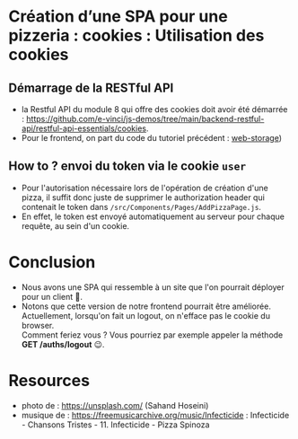 # Création d’une SPA pour une pizzeria : cookies : Utilisation des cookies

## Démarrage de la RESTful API
- la Restful API du module 8 qui offre des cookies doit avoir été démarrée : https://github.com/e-vinci/js-demos/tree/main/backend-restful-api/restful-api-essentials/cookies.
- Pour le frontend, on part du code du tutoriel précédent : 
[web-storage](https://github.com/e-vinci/js-demos/tree/main/frontend/frontend-essentials/web-storage))

## How to ? envoi du token via le cookie `user`
- Pour l'autorisation nécessaire lors de l'opération de création d'une pizza, il suffit donc juste de supprimer le authorization header qui contenait le token dans `/src/Components/Pages/AddPizzaPage.js`.
- En effet, le token est envoyé automatiquement au serveur pour chaque requête, au sein d'un cookie.

# Conclusion
- Nous avons une SPA qui ressemble à un site que l'on pourrait déployer pour un client 🎉.
- Notons que cette version de notre frontend pourrait être améliorée. Actuellement, lorsqu'on fait un logout, on n'efface pas le cookie du browser.  
Comment feriez vous ? Vous pourriez par exemple appeler la méthode **GET /auths/logout** 😉.

# Resources
- photo de : https://unsplash.com/ (Sahand Hoseini)
- musique de : https://freemusicarchive.org/music/Infecticide : Infecticide - Chansons Tristes - 11. Infecticide - Pizza Spinoza